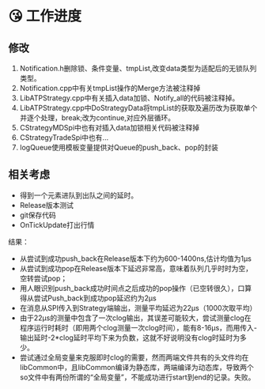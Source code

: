 # 😘 工作进度

## 修改

1. Notification.h删除锁、条件变量、tmpList,改变data类型为适配后的无锁队列类型。
2. Notification.cpp中有关tmpList操作的Merge方法被注释掉
3. LibATPStrategy.cpp中有关插入data加锁、Notify\_all的代码被注释掉。
4. LibATPStrategy.cpp中DoStrategyData将tmpList的获取及遍历改为获取单个并逐个处理，break;改为continue,对应外层循环。
5. CStrategyMDSpi中也有对插入data加锁相关代码被注释掉
6. CStrategyTradeSpi中也有...
7. logQueue使用模板变量提供对Queue的push\_back、pop的封装

## 相关考虑

* 得到一个元素进队到出队之间的延时。
* Release版本测试
* git保存代码
* OnTickUpdate打出行情

结果：

* 从尝试到成功push\_back在Release版本下约为600-1400ns,估计均值为1μs
* 从尝试到成功pop在Release版本下延迟非常高，意味着队列几乎时时为空，空转尝试pop；
* 用人眼识别push\_back成功时间点之后成功的pop操作（已空转很久），口算得从尝试Push\_back到成功pop延迟约为2μs
* 在消息从SPI传入到Strategy端输出，测量平均延迟为22μs（1000次取平均）
* 由于22μs的测量中包含了一次clog输出，其误差可能较大，尝试测量clog在程序运行时耗时（即用两个clog测量一次clog时间），能有8-16μs，而用传入-输出延时-2\*clog延时平均下来为负数，这就不好说明没有clog时延时为多少。
* 尝试通过全局变量来克服即时clog的需要，然而两端文件共有的头文件均在libCommon中，且libCommon编译为静态库，两端编译为动态库，导致两个so文件中有两份所谓的“全局变量”，不能成功进行start到end的记录。失败。
